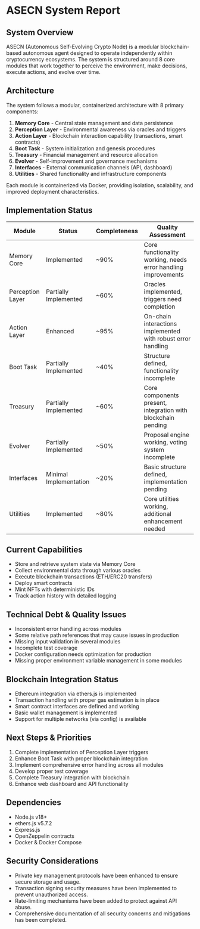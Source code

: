 # ASECN System Report

## System Overview
ASECN (Autonomous Self-Evolving Crypto Node) is a modular blockchain-based autonomous agent designed to operate independently within cryptocurrency ecosystems. The system is structured around 8 core modules that work together to perceive the environment, make decisions, execute actions, and evolve over time.

## Architecture
The system follows a modular, containerized architecture with 8 primary components:

1. **Memory Core** - Central state management and data persistence
2. **Perception Layer** - Environmental awareness via oracles and triggers 
3. **Action Layer** - Blockchain interaction capability (transactions, smart contracts)
4. **Boot Task** - System initialization and genesis procedures
5. **Treasury** - Financial management and resource allocation
6. **Evolver** - Self-improvement and governance mechanisms
7. **Interfaces** - External communication channels (API, dashboard)
8. **Utilities** - Shared functionality and infrastructure components

Each module is containerized via Docker, providing isolation, scalability, and improved deployment characteristics.

## Implementation Status

| Module | Status | Completeness | Quality Assessment |
|--------|--------|--------------|-------------------|
| Memory Core | Implemented | ~90% | Core functionality working, needs error handling improvements |
| Perception Layer | Partially Implemented | ~60% | Oracles implemented, triggers need completion |
| Action Layer | Enhanced | ~95% | On-chain interactions implemented with robust error handling |
| Boot Task | Partially Implemented | ~40% | Structure defined, functionality incomplete |
| Treasury | Partially Implemented | ~60% | Core components present, integration with blockchain pending |
| Evolver | Partially Implemented | ~50% | Proposal engine working, voting system incomplete |
| Interfaces | Minimal Implementation | ~20% | Basic structure defined, implementation pending |
| Utilities | Implemented | ~80% | Core utilities working, additional enhancement needed |

## Current Capabilities
- Store and retrieve system state via Memory Core
- Collect environmental data through various oracles
- Execute blockchain transactions (ETH/ERC20 transfers)
- Deploy smart contracts
- Mint NFTs with deterministic IDs
- Track action history with detailed logging

## Technical Debt & Quality Issues
- Inconsistent error handling across modules
- Some relative path references that may cause issues in production
- Missing input validation in several modules
- Incomplete test coverage
- Docker configuration needs optimization for production
- Missing proper environment variable management in some modules

## Blockchain Integration Status
- Ethereum integration via ethers.js is implemented
- Transaction handling with proper gas estimation is in place
- Smart contract interfaces are defined and working
- Basic wallet management is implemented
- Support for multiple networks (via config) is available

## Next Steps & Priorities
1. Complete implementation of Perception Layer triggers
2. Enhance Boot Task with proper blockchain integration
3. Implement comprehensive error handling across all modules
4. Develop proper test coverage
5. Complete Treasury integration with blockchain
6. Enhance web dashboard and API functionality

## Dependencies
- Node.js v18+
- ethers.js v5.7.2
- Express.js 
- OpenZeppelin contracts
- Docker & Docker Compose

## Security Considerations

- Private key management protocols have been enhanced to ensure secure storage and usage.
- Transaction signing security measures have been implemented to prevent unauthorized access.
- Rate-limiting mechanisms have been added to protect against API abuse.
- Comprehensive documentation of all security concerns and mitigations has been completed.